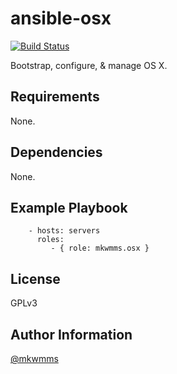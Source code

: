 ansible-osx
=========
[![Build Status](https://travis-ci.org/mkwmms/ansible-osx.svg?branch=master)](https://travis-ci.org/mkwmms/ansible-osx)

Bootstrap, configure, & manage OS X.

Requirements
------------

None.

Dependencies
------------

None.

Example Playbook
----------------

```
    - hosts: servers
      roles:
         - { role: mkwmms.osx }
```

License
-------

GPLv3

Author Information
------------------

[@mkwmms]

[@mkwmms]: https://github.com/mkwmms
[aura]: https://github.com/aurapm/aura
[bash]: https://www.gnu.org/software/bash/manual/bashref.html
[default variables]: defaults/main.yml
[dotstrap]: https://github.com/mkwmms/dotstrap
[fasd]: https://github.com/clvv/fasd
[files]: files/
[fish]: http://fishshell.com/
[homebrew]: https://github.com/Homebrew/homebrew
[pure]: https://github.com/sindresorhus/pure
[variables]: vars/main.yml
[yaourt]: https://github.com/archlinuxfr/yaourt
[z]: https://github.com/rupa/z
[zsh]: http://zsh.sourceforge.net
